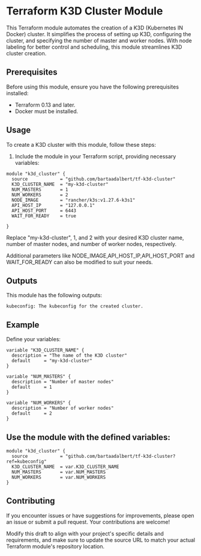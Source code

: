 # Terraform K3D Cluster Module

This Terraform module automates the creation of a K3D (Kubernetes IN Docker) cluster. It simplifies the process of setting up K3D, configuring the cluster, and specifying the number of master and worker nodes. With node labeling for better control and scheduling, this module streamlines K3D cluster creation.

## Prerequisites

Before using this module, ensure you have the following prerequisites installed:

- Terraform 0.13 and later.
- Docker must be installed.

## Usage

To create a K3D cluster with this module, follow these steps:

1. Include the module in your Terraform script, providing necessary variables:

```hcl
module "k3d_cluster" {
  source            = "github.com/bartaadalbert/tf-k3d-cluster"
  K3D_CLUSTER_NAME  = "my-k3d-cluster"
  NUM_MASTERS       = 1
  NUM_WORKERS       = 2
  NODE_IMAGE        = "rancher/k3s:v1.27.6-k3s1"
  API_HOST_IP       = "127.0.0.1"
  API_HOST_PORT     = 6443
  WAIT_FOR_READY    = true

}
```
Replace "my-k3d-cluster", 1, and 2 with your desired K3D cluster name, number of master nodes, and number of worker nodes, respectively.

Additional parameters like NODE_IMAGE,API_HOST_IP,API_HOST_PORT and WAIT_FOR_READY can also be modified to suit your needs.

##  Outputs

This module has the following outputs:

    kubeconfig: The kubeconfig for the created cluster.

## Example
Define your variables:
```
variable "K3D_CLUSTER_NAME" {
  description = "The name of the K3D cluster"
  default     = "my-k3d-cluster"
}

variable "NUM_MASTERS" {
  description = "Number of master nodes"
  default     = 1
}

variable "NUM_WORKERS" {
  description = "Number of worker nodes"
  default     = 2
}
```

## Use the module with the defined variables:
```hcl
module "k3d_cluster" {
  source            = "github.com/bartaadalbert/tf-k3d-cluster?ref=kubeconfig"
  K3D_CLUSTER_NAME  = var.K3D_CLUSTER_NAME
  NUM_MASTERS       = var.NUM_MASTERS
  NUM_WORKERS       = var.NUM_WORKERS
}

```

## Contributing

If you encounter issues or have suggestions for improvements, please open an issue or submit a pull request. Your contributions are welcome!

Modify this draft to align with your project's specific details and requirements, and make sure to update the source URL to match your actual Terraform module's repository location.
